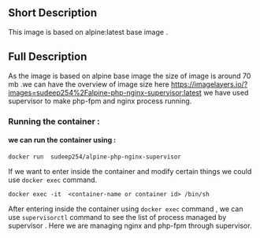 ## Short Description

This image is based on alpine:latest base image .

## Full Description

As the image is based on alpine base image the size of image is around 70 mb .we can have the overview of image size here https://imagelayers.io/?images=sudeep254%2Falpine-php-nginx-supervisor:latest
we have used supervisor to make php-fpm and nginx process running.

### Running the container :
#### we can run the container using :
```
docker run  sudeep254/alpine-php-nginx-supervisor

```
If we want to enter inside the container and modify certain things we could use ``` docker exec ``` command.
```
docker exec -it  <container-name or container id> /bin/sh

```
After entering inside the container using ``` docker exec ``` command , we can use ``` supervisorctl ``` command to see the list of process managed by supervisor . Here we are managing nginx and php-fpm through supervisor.
